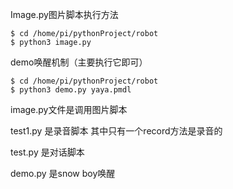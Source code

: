 Image.py图片脚本执行方法

```
$ cd /home/pi/pythonProject/robot
$ python3 image.py
```



demo唤醒机制（主要执行它即可）

```
$ cd /home/pi/pythonProject/robot
$ python3 demo.py yaya.pmdl
```







 



image.py文件是调用图片脚本

test1.py 是录音脚本  其中只有一个record方法是录音的

test.py 是对话脚本

demo.py 是snow boy唤醒

